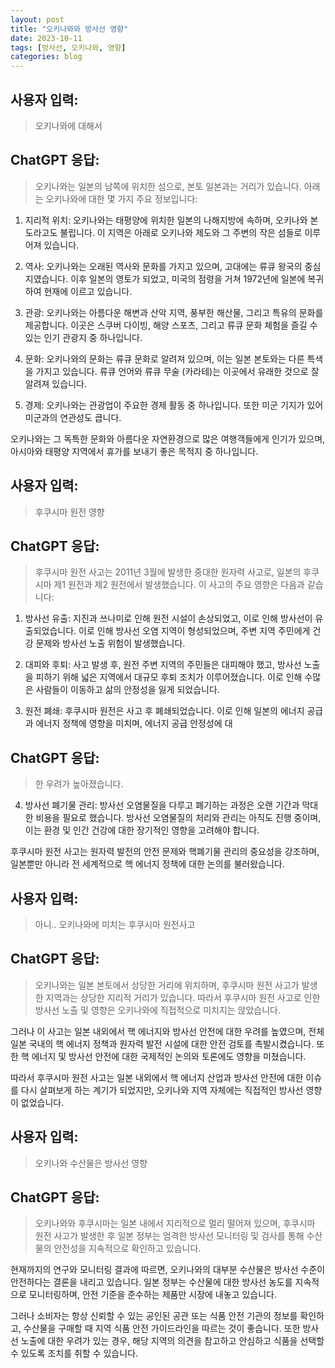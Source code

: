 ```yaml
---
layout: post
title: "오키나와와 방사선 영향"
date: 2023-10-11
tags: [방사선, 오키나와, 영향]
categories: blog
---
```


## 사용자 입력:
> 오키나와에 대해서

## ChatGPT 응답:
> 오키나와는 일본의 남쪽에 위치한 섬으로, 본토 일본과는 거리가 있습니다. 아래는 오키나와에 대한 몇 가지 주요 정보입니다:

1. 지리적 위치: 오키나와는 태평양에 위치한 일본의 나해지방에 속하며, 오키나와 본도라고도 불립니다. 이 지역은 아래로 오키나와 제도와 그 주변의 작은 섬들로 이루어져 있습니다.

2. 역사: 오키나와는 오래된 역사와 문화를 가지고 있으며, 고대에는 류큐 왕국의 중심지였습니다. 이후 일본의 영토가 되었고, 미국의 점령을 거쳐 1972년에 일본에 복귀하여 현재에 이르고 있습니다.

3. 관광: 오키나와는 아름다운 해변과 산악 지역, 풍부한 해산물, 그리고 특유의 문화를 제공합니다. 이곳은 스쿠버 다이빙, 해양 스포츠, 그리고 류큐 문화 체험을 즐길 수 있는 인기 관광지 중 하나입니다.

4. 문화: 오키나와의 문화는 류큐 문화로 알려져 있으며, 이는 일본 본토와는 다른 특색을 가지고 있습니다. 류큐 언어와 류큐 무술 (카라테)는 이곳에서 유래한 것으로 잘 알려져 있습니다.

5. 경제: 오키나와는 관광업이 주요한 경제 활동 중 하나입니다. 또한 미군 기지가 있어 미군과의 연관성도 큽니다.

오키나와는 그 독특한 문화와 아름다운 자연환경으로 많은 여행객들에게 인기가 있으며, 아시아와 태평양 지역에서 휴가를 보내기 좋은 목적지 중 하나입니다.

## 사용자 입력:
> 후쿠시마 원전 영향

## ChatGPT 응답:
> 후쿠시마 원전 사고는 2011년 3월에 발생한 중대한 원자력 사고로, 일본의 후쿠시마 제1 원전과 제2 원전에서 발생했습니다. 이 사고의 주요 영향은 다음과 같습니다:

1. 방사선 유출: 지진과 쓰나미로 인해 원전 시설이 손상되었고, 이로 인해 방사선이 유출되었습니다. 이로 인해 방사선 오염 지역이 형성되었으며, 주변 지역 주민에게 건강 문제와 방사선 노출 위험이 발생했습니다.

2. 대피와 후퇴: 사고 발생 후, 원전 주변 지역의 주민들은 대피해야 했고, 방사선 노출을 피하기 위해 넓은 지역에서 대규모 후퇴 조치가 이루어졌습니다. 이로 인해 수많은 사람들이 이동하고 삶의 안정성을 잃게 되었습니다.

3. 원전 폐쇄: 후쿠시마 원전은 사고 후 폐쇄되었습니다. 이로 인해 일본의 에너지 공급과 에너지 정책에 영향을 미치며, 에너지 공급 안정성에 대

## ChatGPT 응답:
> 한 우려가 높아졌습니다.

4. 방사선 폐기물 관리: 방사선 오염물질을 다루고 폐기하는 과정은 오랜 기간과 막대한 비용을 필요로 했습니다. 방사선 오염물질의 처리와 관리는 아직도 진행 중이며, 이는 환경 및 인간 건강에 대한 장기적인 영향을 고려해야 합니다.

후쿠시마 원전 사고는 원자력 발전의 안전 문제와 핵폐기물 관리의 중요성을 강조하며, 일본뿐만 아니라 전 세계적으로 핵 에너지 정책에 대한 논의를 불러왔습니다.

## 사용자 입력:
> 아니.. 오키나와에 미치는 후쿠시마 원전사고 

## ChatGPT 응답:
> 오키나와는 일본 본토에서 상당한 거리에 위치하며, 후쿠시마 원전 사고가 발생한 지역과는 상당한 지리적 거리가 있습니다. 따라서 후쿠시마 원전 사고로 인한 방사선 노출 및 영향은 오키나와에 직접적으로 미치지는 않았습니다.

그러나 이 사고는 일본 내외에서 핵 에너지와 방사선 안전에 대한 우려를 높였으며, 전체 일본 국내의 핵 에너지 정책과 원자력 발전 시설에 대한 안전 검토를 촉발시켰습니다. 또한 핵 에너지 및 방사선 안전에 대한 국제적인 논의와 토론에도 영향을 미쳤습니다.

따라서 후쿠시마 원전 사고는 일본 내외에서 핵 에너지 산업과 방사선 안전에 대한 이슈를 다시 살펴보게 하는 계기가 되었지만, 오키나와 지역 자체에는 직접적인 방사선 영향이 없었습니다.

## 사용자 입력:
> 오키나와 수산물은 방사선 영향

## ChatGPT 응답:
> 오키나와와 후쿠시마는 일본 내에서 지리적으로 멀리 떨어져 있으며, 후쿠시마 원전 사고가 발생한 후 일본 정부는 엄격한 방사선 모니터링 및 검사를 통해 수산물의 안전성을 지속적으로 확인하고 있습니다.

현재까지의 연구와 모니터링 결과에 따르면, 오키나와의 대부분 수산물은 방사선 수준이 안전하다는 결론을 내리고 있습니다. 일본 정부는 수산물에 대한 방사선 농도를 지속적으로 모니터링하며, 안전 기준을 준수하는 제품만 시장에 내놓고 있습니다.

그러나 소비자는 항상 신뢰할 수 있는 공인된 공관 또는 식품 안전 기관의 정보를 확인하고, 수산물을 구매할 때 지역 식품 안전 가이드라인을 따르는 것이 좋습니다. 또한 방사선 노출에 대한 우려가 있는 경우, 해당 지역의 의견을 참고하고 안심하고 식품을 선택할 수 있도록 조치를 취할 수 있습니다.

